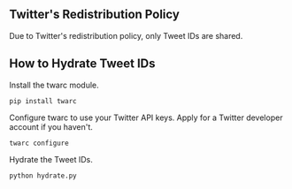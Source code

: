 ## Twitter's Redistribution Policy
Due to Twitter's redistribution policy, only Tweet IDs are shared.

## How to Hydrate Tweet IDs
Install the twarc module.
```
pip install twarc
```
Configure twarc to use your Twitter API keys. Apply for a Twitter developer account if you haven't.
```
twarc configure  
```
Hydrate the Tweet IDs.
```
python hydrate.py 
```
